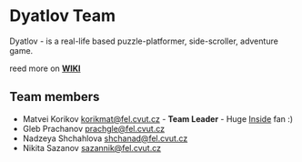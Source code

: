 # Dyatlov Team

Dyatlov - is a real-life based puzzle-platformer, side-scroller, adventure game.

reed more on **[WIKI](https://gitlab.fel.cvut.cz/B181_B4B39HRY/sample_project/wikis)**


## Team members

* Matvei Korikov <korikmat@fel.cvut.cz> - **Team Leader** - Huge [Inside](https://en.wikipedia.org/wiki/Inside_(video_game)) fan :)
* Gleb Prachanov <prachgle@fel.cvut.cz>
* Nadzeya Shchahlova <shchanad@fel.cvut.cz>
* Nikita Sazanov <sazannik@fel.cvut.cz>
